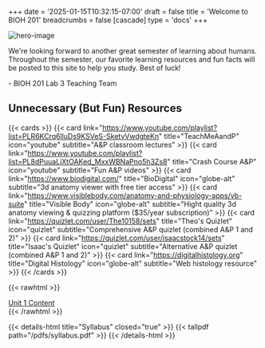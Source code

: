 +++
date = '2025-01-15T10:32:15-07:00'
draft = false
title = 'Welcome to BIOH 201'
breadcrumbs = false
[cascade]
  type = 'docs'
+++

![hero-image](/images/hero.jpg)

We're looking forward to another great semester of learning about humans. Throughout the semester, our favorite learning resources and fun facts will be posted to this site to help you study. Best of luck!

\- BIOH 201 Lab 3 Teaching Team

## Unnecessary (But Fun) Resources
{{< cards >}}
  {{< card link="https://www.youtube.com/playlist?list=PLR6KCrq6lluDs9KSVeS-SketvVwdgteKn" title="TeachMeAandP" icon="youtube" subtitle="A&P classroom lectures" >}}
  {{< card link="https://www.youtube.com/playlist?list=PL8dPuuaLjXtOAKed_MxxWBNaPno5h3Zs8" title="Crash Course A&P" icon="youtube" subtitle="Fun A&P videos" >}}
  {{< card link="https://www.biodigital.com/" title="BioDigital" icon="globe-alt" subtitle="3d anatomy viewer with free tier access" >}}
  {{< card link="https://www.visiblebody.com/anatomy-and-physiology-apps/vb-suite" title="Visible Body" icon="globe-alt" subtitle="Hight quality 3d anatomy viewing & quizzing platform ($35/year subscription)" >}}
  {{< card link="https://quizlet.com/user/The10158/sets" title="Theo's Quizlet" icon="quizlet" subtitle="Comprehensive A&P quizlet (combined A&P 1 and 2)" >}}
  {{< card link="https://quizlet.com/user/isaacstock14/sets" title="Isaac's Quizlet" icon="quizlet" subtitle="Alternative A&P quizlet (combined A&P 1 and 2)" >}}
  {{< card link="https://digitalhistology.org" title="Digital Histology" icon="globe-alt" subtitle="Web histology resource" >}}
{{< /cards >}}

{{< rawhtml >}}
    <div class="mx-auto mt-8 flex justify-center">
        <a class="w-auto mt-4 py-2 px-4 bg-blue-500 text-white font-semibold rounded-lg no-underline hover:bg-blue-600 focus:outline-none focus:ring-2 focus:ring-blue-500 focus:ring-opacity-50" href='/unit1'>Unit 1 Content</a>
    </div>
{{< /rawhtml >}}

{{< details-html title="Syllabus" closed="true" >}}
{{< tallpdf path="/pdfs/syllabus.pdf" >}}
{{< /details-html >}}